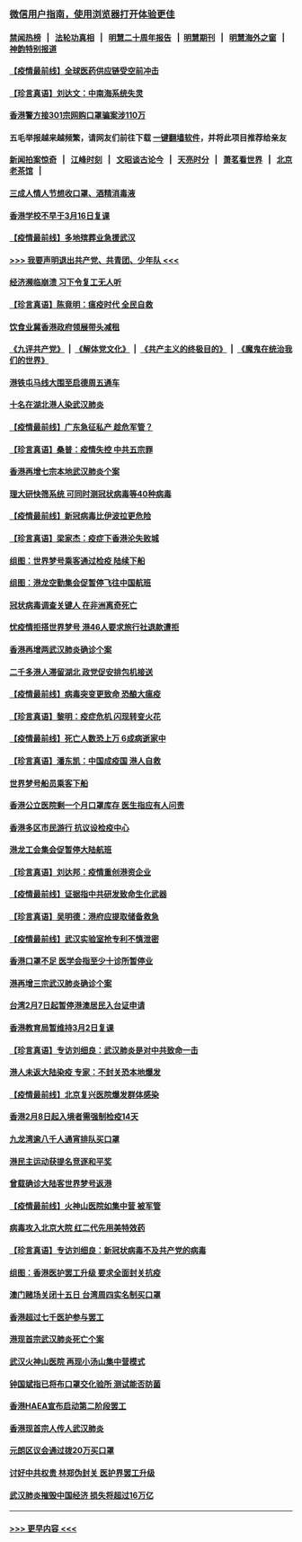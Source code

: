 ### [微信用户指南，使用浏览器打开体验更佳](https://github.com/gfw-breaker/banned-news1/blob/master/indexes/wechat-guide.md?t=0)
#### [禁闻热榜](热点新闻.md?t=0)  &nbsp;&nbsp;|&nbsp;&nbsp; [法轮功真相](https://github.com/gfw-breaker/truth/blob/master/README.md?t=0) &nbsp;&nbsp;|&nbsp;&nbsp; [明慧二十周年报告](https://github.com/gfw-breaker/mh-reports/blob/master/README.md?t=0) &nbsp;&nbsp;|&nbsp;&nbsp;[明慧期刊](https://github.com/gfw-breaker/mh-qikan) &nbsp;&nbsp;|&nbsp;&nbsp; [明慧海外之窗](https://github.com/gfw-breaker/mh-news/blob/master/README.md?t=0) &nbsp;&nbsp;|&nbsp;&nbsp; [神韵特别报道](https://github.com/gfw-breaker/mh-news/blob/master/shenyun.md?t=0)
#### [【疫情最前线】全球医药供应链受空前冲击](../pages/nsc415/n11869614.md?t=02162211) 
#### [【珍言真语】刘达文：中南海系统失灵](../pages/nsc415/n11869465.md?t=02162211) 
#### [香港警方接301宗网购口罩骗案涉110万](../pages/nsc415/n11867572.md?t=02162211) 
#### 五毛举报越来越频繁，请网友们前往下载 [一键翻墙软件](https://github.com/gfw-breaker/ssr-accounts)，并将此项目推荐给亲友
#### [新闻拍案惊奇](https://github.com/gfw-breaker/banned-news1/blob/master/pages/link4.md) &nbsp;&nbsp;|&nbsp;&nbsp; [江峰时刻](https://github.com/gfw-breaker/banned-news1/blob/master/pages/link4.md) &nbsp;&nbsp;|&nbsp;&nbsp; [文昭谈古论今](https://github.com/gfw-breaker/banned-news1/blob/master/pages/link4.md) &nbsp;&nbsp;|&nbsp;&nbsp; [天亮时分](https://github.com/gfw-breaker/banned-news1/blob/master/pages/link4.md) &nbsp;&nbsp;|&nbsp;&nbsp; [萧茗看世界](https://github.com/gfw-breaker/banned-news1/blob/master/pages/link4.md) &nbsp;&nbsp;|&nbsp;&nbsp; [北京老茶馆](https://github.com/gfw-breaker/banned-news1/blob/master/pages/link4.md) &nbsp;&nbsp;|&nbsp;&nbsp; 
#### [三成人情人节想收口罩、酒精消毒液](../pages/nsc415/n11867523.md?t=02162211) 
#### [香港学校不早于3月16日复课](../pages/nsc415/n11867498.md?t=02162211) 
#### [【疫情最前线】多地殡葬业急援武汉](../pages/nsc415/n11866914.md?t=02162211) 
#### [>>> 我要声明退出共产党、共青团、少年队 <<<](https://github.com/begood0513/goodnews/blob/master/quit/letter.md) 
#### [经济濒临崩溃 习下令复工无人听](../pages/nsc415/n11867269.md?t=02162211) 
#### [【珍言真语】陈竟明：瘟疫时代 全民自救](../pages/nsc415/n11866765.md?t=02162211) 
#### [饮食业冀香港政府领展带头减租](../pages/nsc415/n11864876.md?t=02162211) 
#### [《九评共产党》](https://github.com/begood0513/9ping.md/blob/master/README.md) &nbsp;|&nbsp; [《解体党文化》](../../../../jtdwh.md/blob/master/README.md)  &nbsp;|&nbsp; [《共产主义的终极目的》](../../../../gczydzjmd.md/blob/master/README.md) &nbsp;|&nbsp; [《魔鬼在统治我们的世界》](../../../../mgztzwmdsj.md/blob/master/README.md) 
#### [港铁屯马线大围至启德周五通车](../pages/nsc415/n11864842.md?t=02162211) 
#### [十名在湖北港人染武汉肺炎](../pages/nsc415/n11864807.md?t=02162211) 
#### [【疫情最前线】广东急征私产 趁危军管？](../pages/nsc415/n11864205.md?t=02162211) 
#### [【珍言真语】桑普：疫情失控 中共五宗罪](../pages/nsc415/n11864157.md?t=02162211) 
#### [香港再增七宗本地武汉肺炎个案](../pages/nsc415/n11862405.md?t=02162211) 
#### [理大研快筛系统 可同时测冠状病毒等40种病毒](../pages/nsc415/n11862376.md?t=02162211) 
#### [【疫情最前线】新冠病毒比伊波拉更危险](../pages/nsc415/n11862199.md?t=02162211) 
#### [【珍言真语】梁家杰：疫症下香港沦失败城](../pages/nsc415/n11861588.md?t=02162211) 
#### [组图：世界梦号乘客通过检疫 陆续下船](../pages/nsc415/n11858302.md?t=02162211) 
#### [组图：港龙空勤集会促暂停飞往中国航班](../pages/nsc415/n11858190.md?t=02162211) 
#### [冠状病毒调查关键人 在非洲离奇死亡](../pages/nsc415/n11859798.md?t=02162211) 
#### [忧疫情拒搭世界梦号 港46人要求旅行社退款遭拒](../pages/nsc415/n11859849.md?t=02162211) 
#### [香港再增两武汉肺炎确诊个案](../pages/nsc415/n11859833.md?t=02162211) 
#### [二千多港人滞留湖北 政党促安排包机接送](../pages/nsc415/n11859831.md?t=02162211) 
#### [【疫情最前线】病毒突变更致命 恐酿大瘟疫](../pages/nsc415/n11859604.md?t=02162211) 
#### [【珍言真语】黎明：疫症危机 闪现转变火花](../pages/nsc415/n11859199.md?t=02162211) 
#### [【疫情最前线】死亡人数恐上万 6成病逝家中](../pages/nsc415/n11856687.md?t=02162211) 
#### [【珍言真语】潘东凯：中国成疫国 港人自救](../pages/nsc415/n11856962.md?t=02162211) 
#### [世界梦号船员乘客下船](../pages/nsc415/n11856883.md?t=02162211) 
#### [香港公立医院剩一个月口罩库存 医生指应有人问责](../pages/nsc415/n11856875.md?t=02162211) 
#### [香港多区市民游行 抗议设检疫中心](../pages/nsc415/n11856866.md?t=02162211) 
#### [港龙工会集会促暂停大陆航班](../pages/nsc415/n11856840.md?t=02162211) 
#### [【珍言真语】刘达邦：疫情重创港资企业](../pages/nsc415/n11854274.md?t=02162211) 
#### [【疫情最前线】证据指中共研发致命生化武器](../pages/nsc415/n11853087.md?t=02162211) 
#### [【珍言真语】吴明德：港府应提取储备救急](../pages/nsc415/n11852734.md?t=02162211) 
#### [【疫情最前线】武汉实验室抢专利不慎泄密](../pages/nsc415/n11850310.md?t=02162211) 
#### [香港口罩不足 医学会指至少十诊所暂停业](../pages/nsc415/n11850301.md?t=02162211) 
#### [港再增三宗武汉肺炎确诊个案](../pages/nsc415/n11850328.md?t=02162211) 
#### [台湾2月7日起暂停港澳居民入台证申请](../pages/nsc415/n11850304.md?t=02162211) 
#### [香港教育局暂维持3月2日复课](../pages/nsc415/n11850260.md?t=02162211) 
#### [【珍言真语】专访刘细良：武汉肺炎是对中共致命一击](../pages/nsc415/n11849934.md?t=02162211) 
#### [港人未返大陆染疫 专家：不封关恐本地爆发](../pages/nsc415/n11848021.md?t=02162211) 
#### [【疫情最前线】北京复兴医院爆发群体感染](../pages/nsc415/n11847626.md?t=02162211) 
#### [香港2月8日起入境者需强制检疫14天](../pages/nsc415/n11847658.md?t=02162211) 
#### [九龙湾逾八千人通宵排队买口罩](../pages/nsc415/n11847647.md?t=02162211) 
#### [港民主运动获提名竞逐和平奖](../pages/nsc415/n11847633.md?t=02162211) 
#### [曾载确诊大陆客世界梦号返港](../pages/nsc415/n11847608.md?t=02162211) 
#### [【疫情最前线】火神山医院如集中营 被军管](../pages/nsc415/n11847524.md?t=02162211) 
#### [病毒攻入北京大院 红二代先用美特效药](../pages/nsc415/n11847427.md?t=02162211) 
#### [【珍言真语】专访刘细良：新冠状病毒不及共产党的病毒](../pages/nsc415/n11847164.md?t=02162211) 
#### [组图：香港医护罢工升级 要求全面封关抗疫](../pages/nsc415/n11844107.md?t=02162211) 
#### [澳门赌场关闭十五日 台湾周四实名制买口罩](../pages/nsc415/n11845083.md?t=02162211) 
#### [香港超过七千医护参与罢工](../pages/nsc415/n11845051.md?t=02162211) 
#### [港现首宗武汉肺炎死亡个案](../pages/nsc415/n11844998.md?t=02162211) 
#### [武汉火神山医院 再现小汤山集中营模式](../pages/nsc415/n11844763.md?t=02162211) 
#### [钟国斌指已将布口罩交化验所 测试能否防菌](../pages/nsc415/n11842783.md?t=02162211) 
#### [香港HAEA宣布启动第二阶段罢工](../pages/nsc415/n11842723.md?t=02162211) 
#### [香港现首宗人传人武汉肺炎](../pages/nsc415/n11842766.md?t=02162211) 
#### [元朗区议会通过拨20万买口罩](../pages/nsc415/n11842754.md?t=02162211) 
#### [讨好中共权贵 林郑伪封关 医护界罢工升级](../pages/nsc415/n11842359.md?t=02162211) 
#### [武汉肺炎摧毁中国经济 损失将超过16万亿](../pages/nsc415/n11839723.md?t=02162211) 

----
#### [ >>> 更早内容 <<< ](../indexes/nsc415-earlier.md)
